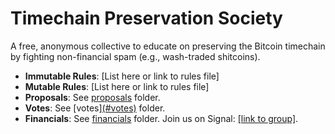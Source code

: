 # Timechain Preservation Society
A free, anonymous collective to educate on preserving the Bitcoin timechain by fighting non-financial spam (e.g., wash-traded shitcoins).
- **Immutable Rules**: [List here or link to rules file]
- **Mutable Rules**: [List here or link to rules file]
- **Proposals**: See [proposals](#proposals) folder.
- **Votes**: See [votes][(#votes)](https://signal.group/#CjQKIDlIqEuG3pojJru2sEVy7hupibKGJ5gKRlHtRmHOt8IVEhDty4EXxTL4wmMtQnkPB7IP) folder.
- **Financials**: See [financials](#financials) folder.
Join us on Signal: [[link to group]](https://signal.group/#CjQKIDlIqEuG3pojJru2sEVy7hupibKGJ5gKRlHtRmHOt8IVEhDty4EXxTL4wmMtQnkPB7IP).
